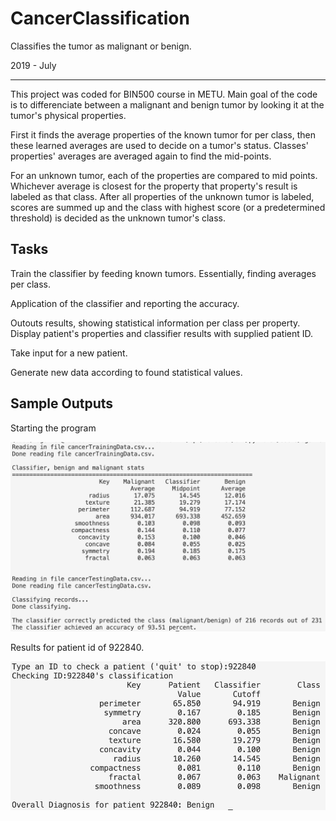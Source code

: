 # CancerClassification
Classifies the tumor as malignant or benign.

2019 - July

---
This project was coded for BIN500 course in METU. Main goal of the code is to differenciate between a malignant and benign tumor by looking it at the tumor's physical properties.

First it finds the average properties of the known tumor for per class, then these learned averages are used to decide on a tumor's status. Classes' properties' averages are averaged again to find the mid-points. 

For an unknown tumor, each of the properties are compared to mid points. Whichever average is closest for the property that property's result is labeled as that class. After all properties of the unknown tumor is labeled, scores are summed up and the class with highest score (or a predetermined threshold) is decided as the unknown tumor's class. 

## Tasks

Train the classifier by feeding known tumors. Essentially, finding averages per class.

Application of the classifier and reporting the accuracy.

Outouts results, showing statistical information per class per property. Display patient's properties and classifier results with supplied patient ID.

Take input for a new patient.

Generate new data according to found statistical values.

## Sample Outputs

Starting the program

![alt text](https://raw.githubusercontent.com/dGermen/CancerClassification/main/Screen%20Shot%202022-09-10%20at%2015.13.55.png)

Results for patient id of 922840.

![alt text](https://github.com/dGermen/CancerClassification/blob/main/Screen%20Shot%202022-09-10%20at%2015.15.06.png?raw=true)
